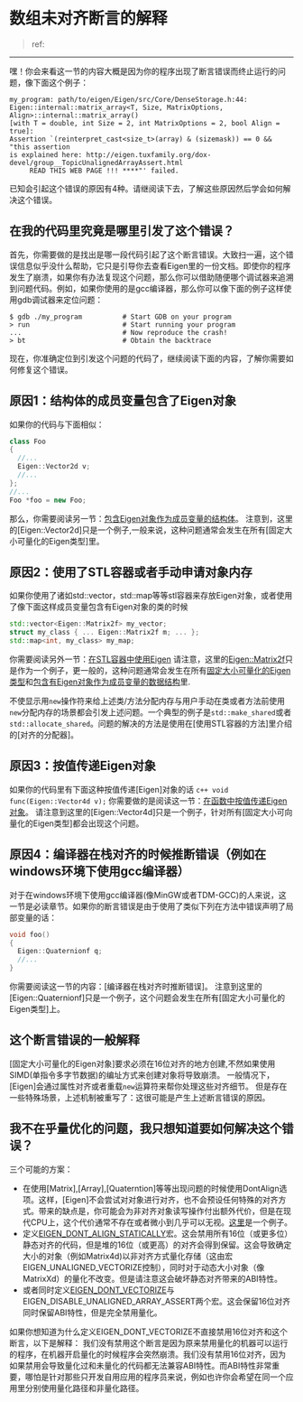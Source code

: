 # 数组未对齐断言的解释

> ref: 
---
嘿！你会来看这一节的内容大概是因为你的程序出现了断言错误而终止运行的问题，像下面这个例子：
```
my_program: path/to/eigen/Eigen/src/Core/DenseStorage.h:44:
Eigen::internal::matrix_array<T, Size, MatrixOptions, Align>::internal::matrix_array()
[with T = double, int Size = 2, int MatrixOptions = 2, bool Align = true]:
Assertion `(reinterpret_cast<size_t>(array) & (sizemask)) == 0 && "this assertion
is explained here: http://eigen.tuxfamily.org/dox-devel/group__TopicUnalignedArrayAssert.html
     READ THIS WEB PAGE !!! ****"' failed.
```
已知会引起这个错误的原因有4种。请继阅读下去，了解这些原因然后学会如何解决这个错误。

## 在我的代码里究竟是哪里引发了这个错误？

首先，你需要做的是找出是哪一段代码引起了这个断言错误。大致扫一遍，这个错误信息似乎没什么帮助，它只是引导你去查看Eigen里的一份文档。即使你的程序发生了崩溃，如果你有办法复现这个问题，那么你可以借助随便哪个调试器来追溯到问题代码。例如，如果你使用的是gcc编译器，那么你可以像下面的例子这样使用gdb调试器来定位问题：
```
$ gdb ./my_program          # Start GDB on your program
> run                       # Start running your program
...                         # Now reproduce the crash!
> bt                        # Obtain the backtrace
```
现在，你准确定位到引发这个问题的代码了，继续阅读下面的内容，了解你需要如何修复这个错误。

## 原因1：结构体的成员变量包含了Eigen对象

如果你的代码与下面相似：
```c++
class Foo
{
  //...
  Eigen::Vector2d v;
  //...
};
//...
Foo *foo = new Foo;
```
那么，你需要阅读另一节：[包含Eigen对象作为成员变量的结构体]()。
注意到，这里的[Eigen::Vector2d]只是一个例子,一般来说，这种问题通常会发生在所有[固定大小可量化的Eigen类型]里。

## 原因2：使用了STL容器或者手动申请对象内存

如果你使用了诸如std::vector，std::map等等stl容器来存放Eigen对象，或者使用了像下面这样成员变量包含有Eigen对象的类的时候
```c++
std::vector<Eigen::Matrix2f> my_vector;
struct my_class { ... Eigen::Matrix2f m; ... };
std::map<int, my_class> my_map;
```
你需要阅读另外一节：[在STL容器中使用Eigen]()
请注意，这里的[Eigen::Matrix2f]()只是作为一个例子，更一般的，这种问题通常会发生在所有[固定大小可量化的Eigen类型]()和[包含有Eigen对象作为成员变量的数据结构]()里.

不使显示用`new`操作符来给上述类/方法分配内存与用户手动在类或者方法前使用`new`分配内存的场景都会引发上述问题。一个典型的例子是`std::make_shared`或者`std::allocate_shared`。问题的解决的方法是使用在[使用STL容器的方法]里介绍的[对齐的分配器]。

## 原因3：按值传递Eigen对象

如果你的代码里有下面这种按值传递[Eigen]对象的话
```c++ void func(Eigen::Vector4d v);```
你需要做的是阅读这一节：[在函数中按值传递Eigen对象]()。
请注意到这里的[Eigen::Vector4d]只是一个例子，针对所有[固定大小可向量化的Eigen类型]都会出现这个问题。

## 原因4：编译器在栈对齐的时候推断错误（例如在windows环境下使用gcc编译器）

对于在windows环境下使用gcc编译器(像MinGW或者TDM-GCC)的人来说，这一节是必读章节。如果你的断言错误是由于使用了类似下列在方法中错误声明了局部变量的话：
```c++
void foo()
{
  Eigen::Quaternionf q;
  //...
}
```
你需要阅读这一节的内容：[编译器在栈对齐时推断错误]。
注意到这里的[Eigen::Quaternionf]只是一个例子，这个问题会发生在所有[固定大小可量化的Eigen类型]上。

## 这个断言错误的一般解释

[固定大小可量化的Eigen对象]要求必须在16位对齐的地方创建,不然如果使用SIMD(单指令多字节数据)的编址方式来创建对象将导致崩溃。
一般情况下，[Eigen]会通过属性对齐或者重载`new`运算符来帮你处理这些对齐细节。
但是存在一些特殊场景，上述机制被重写了：这很可能是产生上述断言错误的原因。

## 我不在乎量优化的问题，我只想知道要如何解决这个错误？

三个可能的方案：
  - 在使用[Matrix],[Array],[Quaterntion]等等出现问题的时候使用DontAlign选项。这样，[Eigen]不会尝试对对象进行对齐，也不会预设任何特殊的对齐方式。带来的缺点是，你可能会为非对齐对象读写操作付出额外代价，但是在现代CPU上，这个代价通常不存在或者微小到几乎可以无视。[这里]()是一个例子。
  - 定义[EIGEN_DONT_ALIGN_STATICALLY]()宏。这会禁用所有16位（或更多位）静态对齐的代码，但是堆的16位（或更高）的对齐会得到保留。这会导致确定大小的对象（例如Matrix4d)以非对齐方式量化存储（这由宏EIGEN_UNALIGNED_VECTORIZE控制），同时对于动态大小对象（像MatrixXd）的量化不改变。但是请注意这会破坏静态对齐带来的ABI特性。
  - 或者同时定义[EIGEN_DONT_VECTORIZE]()与EIGEN_DISABLE_UNALIGNED_ARRAY_ASSERT两个宏。这会保留16位对齐同时保留ABI特性，但是完全禁用量化。

如果你想知道为什么定义EIGEN_DONT_VECTORIZE不直接禁用16位对齐和这个断言，以下是解释：
我们没有禁用这个断言是因为原来禁用量化的机器可以运行的程序，在机器开启量化的时候程序会突然崩溃。我们没有禁用16位对齐，因为如果禁用会导致量化过和未量化的代码都无法兼容ABI特性。而ABI特性非常重要，哪怕是针对那些只开发自用应用的程序员来说，例如也许你会希望在同一个应用里分别使用量化路径和非量化路径。
